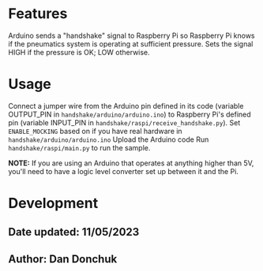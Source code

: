 # Features
Arduino sends a "handshake" signal to Raspberry Pi so Raspberry Pi knows if the pneumatics system is operating at sufficient pressure. Sets the signal HIGH if the pressure is OK; LOW otherwise.

# Usage
Connect a jumper wire from the Arduino pin defined in its code (variable OUTPUT_PIN in `handshake/arduino/arduino.ino`) to Raspberry Pi's defined pin (variable INPUT_PIN in `handshake/raspi/receive_handshake.py`). 
Set `ENABLE_MOCKING` based on if you have real hardware in `handshake/arduino/arduino.ino`
Upload the Arduino code
Run `handshake/raspi/main.py` to run the sample.

**NOTE:** If you are using an Arduino that operates at anything higher than 5V, you'll need to have a logic level converter set up between it and the Pi.

# Development
## Date updated: 11/05/2023
## Author: Dan Donchuk